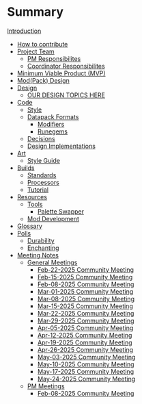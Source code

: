 # Summary

[Introduction](README.md)

- [How to contribute](contribute.md)
- [Project Team]()
    - [PM Responsibilites](project-team/pmresponsibilities)
    - [Coordinator Responsibilites](project-team/coordinator-responsibilities)
- [Minimum Viable Product (MVP)](mvp.md)
- [Mod(Pack) Design](design/DesignDocHome.md)
- [Design]()
  - [OUR DESIGN TOPICS HERE]()
- [Code](code/README.md)
    - [Style](code/style/style.md) 
    - [Datapack Formats](code/datapack/datapack-formats.md) 
      - [Modifiers](code/datapack/format/modifiers.md) 
      - [Runegems](code/datapack/format/runegems.md)
    - [Decisions](code/decisions/decisions.md)
    - [Design Implementations](code/design/design-implementation.md)
- [Art]()
    - [Style Guide](art/style-guide/README.md)
- [Builds]()
    - [Standards](builds/standards.md)
    - [Processors](builds/processors.md)
    - [Tutorial](builds/tutorial.md)
- [Resources]()
    - [Tools](resources/tools/README.md)
		- [Palette Swapper](resources/tools/palette-swapper.md)
    - [Mod Development](resources/mod-development.md)
- [Glossary](glossary.md)
- [Polls](polls/polls.md)
    - [Durability](polls/durability.md)
    - [Enchanting](polls/enchanting.md)
- [Meeting Notes]()
    - [General Meetings]()
        - [Feb-22-2025 Community Meeting](meetings/2025-Feb-22-General-Meeting-Notes.md)
        - [Feb-15-2025 Community Meeting](meetings/2025-Feb-15-General-Meeting-Notes.md)
        - [Feb-08-2025 Community Meeting](meetings/2025-Feb-08-General-Meeting-Notes.md)
        - [Mar-01-2025 Community Meeting](meetings/2025-Mar-01-General-Meeting-Notes.md)              
        - [Mar-08-2025 Community Meeting](meetings/2025-Mar-08-General-Meeting-Notes.md)              
        - [Mar-15-2025 Community Meeting](meetings/2025-Mar-15-General-Meeting-Notes.md)
        - [Mar-22-2025 Community Meeting](meetings/2025-Mar-22-General-Meeting-Notes.md)
        - [Mar-29-2025 Community Meeting](meetings/2025-Mar-29-General-Meeting-Notes.md)
        - [Apr-05-2025 Community Meeting](meetings/2025-Apr-05-General-Meeting-Notes.md)
        - [Apr-12-2025 Community Meeting](meetings/2025-Apr-12-General-Meeting-Notes.md)
        - [Apr-19-2025 Community Meeting](meetings/2025-Apr-19-General-Meeting-Notes.md)
        - [Apr-26-2025 Community Meeting](meetings/2025-Apr-26-General-Meeting-Notes.md)
        - [May-03-2025 Community Meeting](meetings/2025-May-03-General-Meeting-Notes.md)
        - [May-10-2025 Community Meeting](meetings/2025-May-10-General-Meeting-Notes.md)
        - [May-17-2025 Community Meeting](meetings/2025-May-17-General-Meeting-Notes.md)
        - [May-24-2025 Community Meeting](meetings/2025-May-24-General-Meeting-Notes.md)
    - [PM Meetings]() 
        - [Feb-08-2025 Community Meeting](meetings/2025-Feb-08-PM-Meeting-Notes.md) 
